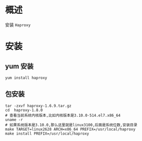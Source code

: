 # 概述
安装 `Haproxy`
# 安装
## yum 安装
``` 
yum install haproxy
```
## 包安装
``` 
tar -zxvf haproxy-1.6.9.tar.gz
cd  haproxy-1.8.0
# 查看当前系统内核版本,比如内核版本是3.10.0-514.el7.x86_64
uname -r
# 如果系统版本是3.10.0,那么这里就是linux3100,后面是系统位数,安装目录
make TARGET=linux2628 ARCH=x86_64 PREFIX=/usr/local/haproxy
make install PREFIX=/usr/local/haproxy
```